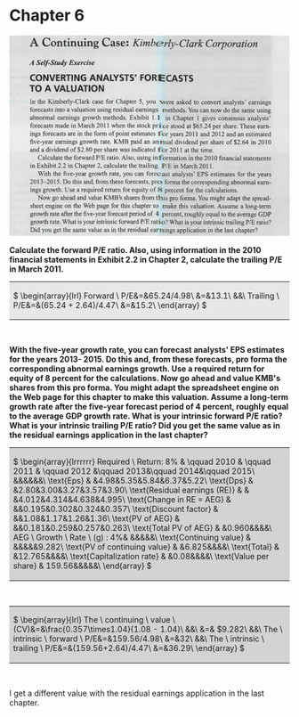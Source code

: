 # Chapter 6

![](figures/figure8.png)

**Calculate the forward P/E ratio. Also, using information in the 2010 financial statements in Exhibit 2.2 in Chapter 2, calculate the trailing P/E in March 2011.**
&nbsp;

<table><tr><td bgcolor='#e8e7e7'>

$
\begin{array}{lrl}
Forward \ P/E&=&65.24/4.98\\
&=&13.1\\
&&\\
Trailing \ P/E&=&(65.24 + 2.64)/4.47\\
&=&15.2\\
\end{array}
$
</td></tr></table>
&nbsp;

**With the five-year growth rate, you can forecast analysts' EPS estimates for the years 2013- 2015. Do this and, from these forecasts, pro forma the corresponding abnormal earnings growth. Use a required return for equity of 8 percent for the calculations.
Now go ahead and value KMB's shares from this pro forma. You might adapt the spreadsheet engine on the Web page for this chapter to make this valuation. Assume a long-term growth rate after the five-year forecast period of 4 percent, roughly equal to the average GDP growth rate. What is your intrinsic forward P/E ratio? What is your intrinsic trailing P/E ratio? Did you get the same value as in the residual earnings application in the last chapter?**
&nbsp;

<table><tr><td bgcolor=lightgrey>

$
\begin{array}{lrrrrrr}
Required \ Return: 8\% & \qquad 2010 & \qquad 2011 & \qquad 2012 &\qquad 2013&\qquad 2014&\qquad 2015\\
 &&&&&&\\
 \text{Eps} & &4.98&5.35&5.84&6.37&5.22\\
 \text{Dps} & &2.80&3.00&3.27&3.57&3.90\\
 \text{Residual earnings (RE)} &  & &4.012&4.314&4.638&4.995\\
 \text{Change in RE = AEG} & &&0.195&0.302&0.324&0.357\\
 \text{Discount factor} & &&1.08&1.17&1.26&1.36\\
 \text{PV of AEG} & &&0.181&0.259&0.257&0.263\\ 
 \text{Total PV of AEG} & &0.960&&&&\\
AEG \ Growth \ Rate \ (g) : 4\%& &&&&&\\
 \text{Continuing value} & &&&&&9.282\\
 \text{PV of continuing value} & &6.825&&&&\\
 \text{Total} & &12.765&&&&\\
 \text{Capitalization rate} & &0.08&&&&\\
 \text{Value per share} & 159.56&&&&&\\
\end{array}
$
</td></tr></table>

&nbsp;

<table><tr><td bgcolor=lightgrey>

$
\begin{array}{lrl}
The \ continuing \ value \ (CV)&=&\frac{0.357\times1.04}{1.08 - 1.04}\\
&&\\
&=& \$9.282\\
&&\\
The \ intrinsic \ forward \ P/E&=&159.56/4.98\\
&=&32\\
&&\\
The \ intrinsic \ trailing \ P/E&=&(159.56+2.64)/4.47\\
&=&36.29\\
\end{array}
$
</td></tr></table>
&nbsp;

I get a different value with the residual earnings application in the last chapter.
